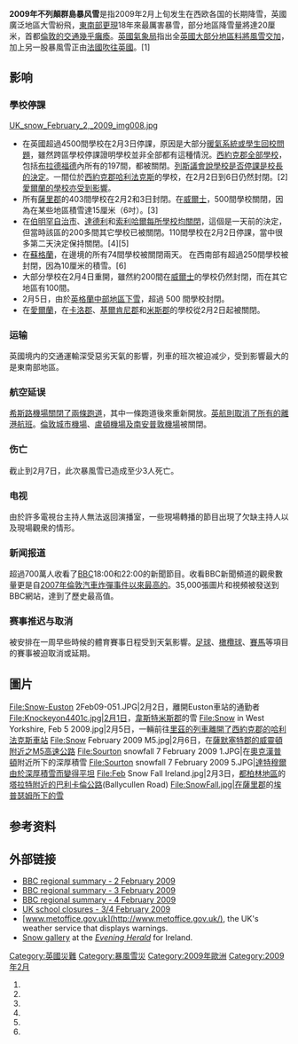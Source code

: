 **2009年不列顛群島暴风雪**是指2009年2月上旬发生在西欧各国的长期降雪，英國廣泛地區大雪紛飛，[東南部更現](https://zh.wikipedia.org/wiki/東南部 "wikilink")18年來最厲害暴雪，部分地區降雪量將達20厘米，首都[倫敦的交通幾乎癱瘓](https://zh.wikipedia.org/wiki/倫敦 "wikilink")。[英國氣象局](../Page/英國氣象局.md "wikilink")指出全[英國大部分地區料將風雪交加](https://zh.wikipedia.org/wiki/英國 "wikilink")，加上另一股暴風雪正由[法國吹往](https://zh.wikipedia.org/wiki/法國 "wikilink")[英國](https://zh.wikipedia.org/wiki/英國 "wikilink")。\[1\]

## 影响

### 學校停課

[UK_snow_February_2,_2009_img008.jpg](https://zh.wikipedia.org/wiki/File:UK_snow_February_2,_2009_img008.jpg "fig:UK_snow_February_2,_2009_img008.jpg")

  - 在英國超過4500間學校在2月3日停課，原因是大部分[暖氣系統或學生回校問題](https://zh.wikipedia.org/wiki/暖氣 "wikilink")，雖然跨區學校停課證明學校並非全部都有這種情況。[西約克郡全部學校](https://zh.wikipedia.org/wiki/西約克郡 "wikilink")，包括[布拉德福德](../Page/布拉德福德.md "wikilink")內所有的197間，都被關閉。[列斯](https://zh.wikipedia.org/wiki/列斯 "wikilink")[議會說學校是否停課是校長的決定](https://zh.wikipedia.org/wiki/議會 "wikilink")。一間位於[西約克郡](https://zh.wikipedia.org/wiki/西約克郡 "wikilink")[哈利法克斯](../Page/哈利法克斯.md "wikilink")的學校，在2月2日到6日仍然封閉。\[2\][愛爾蘭的學校亦受到影響](https://zh.wikipedia.org/wiki/愛爾蘭 "wikilink")。
  - 所有[薩里郡](../Page/薩里郡.md "wikilink")的403間學校在2月2和3日封閉。在[威爾士](../Page/威爾士.md "wikilink")，500間學校關閉，因為在某些地區積雪達15厘米（6吋）。\[3\]
  - 在[伯明罕](https://zh.wikipedia.org/wiki/伯明罕 "wikilink")[自治市](../Page/自治市.md "wikilink")、[達德利](../Page/達德利.md "wikilink")和[索利哈爾每所學校均關閉](https://zh.wikipedia.org/wiki/索利哈爾 "wikilink")，這個是一天前的決定，但當時該區的200多間其它學校已被關閉。110間學校在2月2日停課，當中很多第二天決定保持關閉。\[4\]\[5\]
  - 在[蘇格蘭](../Page/蘇格蘭.md "wikilink")，在邊境的所有74間學校被關閉兩天。
    在西南部有超過250間學校被封閉，因為10厘米的積雪。\[6\]
  - 大部分學校在2月4日重開，雖然約200間在[威爾士](../Page/威爾士.md "wikilink")的學校仍然封閉，而在其它地區有100間。
  - 2月5日，由於[英格蘭中部地區下雪](https://zh.wikipedia.org/wiki/英格蘭中部地區 "wikilink")，超過
    500 間學校封閉。
  - 在[愛爾蘭](https://zh.wikipedia.org/wiki/愛爾蘭 "wikilink")，在[卡洛郡](../Page/卡洛郡.md "wikilink")、[基爾肯尼郡](../Page/基爾肯尼郡.md "wikilink")和[米斯郡](../Page/米斯郡.md "wikilink")的學校從2月2日起被關閉。

### 运输

英國境内的交通運輸深受惡劣天氣的影響，列車的班次被迫减少，受到影響最大的是東南部地區。

### 航空延误

[希斯路機場關閉了兩條跑道](../Page/倫敦希斯路機場.md "wikilink")，其中一條跑道後來重新開放。[英航則取消了所有的離港航班](../Page/英國航空.md "wikilink")。[倫敦城市機場](../Page/倫敦城市機場.md "wikilink")、[盧頓機場及](https://zh.wikipedia.org/wiki/盧頓機場 "wikilink")[南安普敦機場](../Page/南安普敦機場.md "wikilink")被關閉。

### 伤亡

截止到2月7日，此次暴風雪已造成至少3人死亡。

### 电视

由於許多電視台主持人無法返回演播室，一些現場轉播的節目出現了欠缺主持人以及現場觀衆的情形。

### 新闻报道

超過700萬人收看了[BBC](../Page/英国广播公司.md "wikilink")18:00和22:00的新聞節目。收看BBC新聞頻道的觀衆數量更是自[2007年倫敦汽車炸彈事件以來最高的](https://zh.wikipedia.org/wiki/2007年倫敦汽車炸彈事件 "wikilink")。35,000張圖片和視頻被發送到BBC網站，達到了歷史最高值。

### 赛事推迟与取消

被安排在一周早些時候的體育賽事日程受到天氣影響。[足球](../Page/足球.md "wikilink")、[橄欖球](../Page/橄欖球.md "wikilink")、[賽馬](../Page/賽馬.md "wikilink")等項目的賽事被迫取消或延期。

## 圖片

<File:Snow-Euston> 2Feb09-051.JPG|2月2日，離開Euston車站的通勤者
[File:Knockeyon4401c.jpg|2月1日](File:Knockeyon4401c.jpg%7C2月1日)，[韋斯特米斯郡](../Page/韋斯特米斯郡.md "wikilink")的雪
<File:Snow> in West Yorkshire, Feb 5
2009.jpg|2月5日，一輛前往[里茲的列車離開了](https://zh.wikipedia.org/wiki/里茲 "wikilink")[西約克郡的](https://zh.wikipedia.org/wiki/西約克郡 "wikilink")[哈利法克斯車站](https://zh.wikipedia.org/wiki/哈利法克斯車站 "wikilink")
<File:Snow> February 2009
M5.jpg|2月6日，在[薩默塞特郡的](https://zh.wikipedia.org/wiki/薩默塞特郡 "wikilink")[威靈頓附近之](https://zh.wikipedia.org/wiki/威靈頓_\(薩默塞特郡\) "wikilink")[M5高速公路](https://zh.wikipedia.org/wiki/M5高速公路 "wikilink")
<File:Sourton> snowfall 7 February 2009
1.JPG|在[奧克漢普頓](../Page/奧克漢普頓.md "wikilink")附近所下的深厚積雪
<File:Sourton> snowfall 7 February 2009
5.JPG|[達特穆爾由於深厚積雪而變得平坦](https://zh.wikipedia.org/wiki/達特穆爾 "wikilink")
<File:Feb> Snow Fall
Ireland.jpg|2月3日，[都柏林地區](../Page/都柏林地區.md "wikilink")的[塔拉特附近的巴利卡倫公路](https://zh.wikipedia.org/wiki/塔拉特 "wikilink")(Ballycullen
Road)
[File:SnowFall.jpg|在](File:SnowFall.jpg%7C在)[薩里郡](../Page/薩里郡.md "wikilink")的[埃普瑟姆所下的雪](https://zh.wikipedia.org/wiki/埃普瑟姆 "wikilink")

## 参考资料

## 外部链接

  - [BBC regional summary - 2
    February 2009](http://news.bbc.co.uk/1/hi/uk/7864553.stm)
  - [BBC regional summary - 3
    February 2009](http://news.bbc.co.uk/1/hi/uk/7866366.stm)
  - [BBC regional summary - 4
    February 2009](http://news.bbc.co.uk/1/hi/uk/7868826.stm)
  - [UK school closures - 3/4
    February 2009](http://news.bbc.co.uk/1/hi/education/7866472.stm)
  - [www.metoffice.gov.uk](http://www.metoffice.gov.uk/), the UK's
    weather service that displays warnings.
  - [Snow
    gallery](http://www.herald.ie/photo-galleries/february-freeze-1625150.html)
    at the *[Evening
    Herald](https://zh.wikipedia.org/wiki/Evening_Herald "wikilink")*
    for Ireland.

[Category:英國災難](https://zh.wikipedia.org/wiki/Category:英國災難 "wikilink")
[Category:暴風雪災](https://zh.wikipedia.org/wiki/Category:暴風雪災 "wikilink")
[Category:2009年歐洲](https://zh.wikipedia.org/wiki/Category:2009年歐洲 "wikilink")
[Category:2009年2月](https://zh.wikipedia.org/wiki/Category:2009年2月 "wikilink")

1.
2.
3.
4.
5.
6.